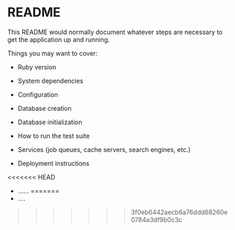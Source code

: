 # README

This README would normally document whatever steps are necessary to get the
application up and running.

Things you may want to cover:

* Ruby version

* System dependencies

* Configuration

* Database creation

* Database initialization

* How to run the test suite

* Services (job queues, cache servers, search engines, etc.)

* Deployment instructions

<<<<<<< HEAD
* ......
=======
* ....
>>>>>>> 3f0eb6442aecb6a76ddd68260e0784a3df9b0c3c
